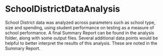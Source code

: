 # SchoolDistrictDataAnalysis

School District data was analyzed across parameters such as school type, size and spending, using student performance on testing as a measure of school performance.
A final Summary Report can be found in the analysis folder, along with some output files. 
Several additional data points would be helpful to better interpret the results of this analysis. These are noted in the Summary Report.
